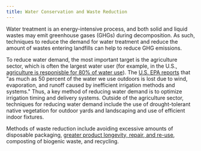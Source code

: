 ```yaml
---
title: Water Conservation and Waste Reduction
---
```

Water treatment is an energy-intensive process, and both solid and liquid wastes may emit greenhouse gases (GHGs) during decomposition.  As such, techniques to reduce the demand for water treatment and reduce the amount of wastes entering landfills can help to reduce GHG emissions.

To reduce water demand, the most important target is the agriculture sector, which is often the largest water user (for example, in the U.S., [agriculture is responisble for 80% of water use](https://www.ers.usda.gov/topics/farm-practices-management/irrigation-water-use.aspx)).  The [U.S. EPA reports](https://www.epa.gov/watersense/statistics-and-facts) that "as much as 50 percent of the water we use outdoors is lost due to wind, evaporation, and runoff caused by inefficient irrigation methods and systems."  Thus, a key method of reducing water demand is to optimize irrigation timing and delivery systems.  Outside of the agriculture sector, techniques for reducing water demand include the use of drought-tolerant native vegetation for outdoor yards and landscaping and use of efficient indoor fixtures.

Methods of waste reduction include avoiding excessive amounts of disposable packaging, [greater product longevity, repair, and re-use](material-efficiency-longevity-reuse), composting of biogenic waste, and recycling.
